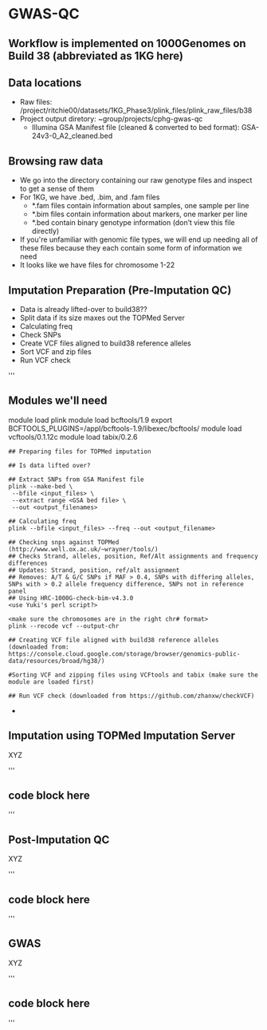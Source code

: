 # GWAS-QC
## Workflow is implemented on 1000Genomes on Build 38 (abbreviated as 1KG here)


## Data locations
* Raw files: /project/ritchie00/datasets/1KG_Phase3/plink_files/plink_raw_files/b38
* Project output diretory: ~group/projects/cphg-gwas-qc
  * Illumina GSA Manifest file (cleaned & converted to bed format): GSA-24v3-0_A2_cleaned.bed

## Browsing raw data
* We go into the directory containing our raw genotype files and inspect to get a sense of them
* For 1KG, we have .bed, .bim, and .fam files
  * *.fam files contain information about samples, one sample per line
  * *.bim files contain information about markers, one marker per line
  * *.bed contain binary genotype information (don’t view this file directly)
* If you're unfamiliar with genomic file types, we will end up needing all of these files because they each contain some form of information we need
* It looks like we have files for chromosome 1-22

## Imputation Preparation (Pre-Imputation QC)
* Data is already lifted-over to build38??
* Split data if its size maxes out the TOPMed Server
* Calculating freq
* Check SNPs 
* Create VCF files aligned to build38 reference alleles
* Sort VCF and zip files
* Run VCF check

'''
## Modules we'll need
module load plink
module load bcftools/1.9
export BCFTOOLS_PLUGINS=/appl/bcftools-1.9/libexec/bcftools/
module load vcftools/0.1.12c
module load tabix/0.2.6

```
## Preparing files for TOPMed imputation

## Is data lifted over?

## Extract SNPs from GSA Manifest file
plink --make-bed \
 --bfile <input_files> \
 --extract range <GSA bed file> \
 --out <output_filenames>

## Calculating freq
plink --bfile <input_files> --freq --out <output_filename>

## Checking snps against TOPMed
(http://www.well.ox.ac.uk/~wrayner/tools/)
## Checks Strand, alleles, position, Ref/Alt assignments and frequency differences
## Updates: Strand, position, ref/alt assignment
## Removes: A/T & G/C SNPs if MAF > 0.4, SNPs with differing alleles, SNPs with > 0.2 allele frequency difference, SNPs not in reference panel
## Using HRC-1000G-check-bim-v4.3.0
<use Yuki's perl script?>

<make sure the chromosomes are in the right chr# format>
plink --recode vcf --output-chr

## Creating VCF file aligned with build38 reference alleles (downloaded from: https://console.cloud.google.com/storage/browser/genomics-public-data/resources/broad/hg38/)

#Sorting VCF and zipping files using VCFtools and tabix (make sure the module are loaded first)

## Run VCF check (downloaded from https://github.com/zhanxw/checkVCF)

```
* 


## Imputation using TOPMed Imputation Server
XYZ

'''
## code block here
'''

## Post-Imputation QC
XYZ

'''
## code block here
'''

## GWAS
XYZ

'''
## code block here
'''


